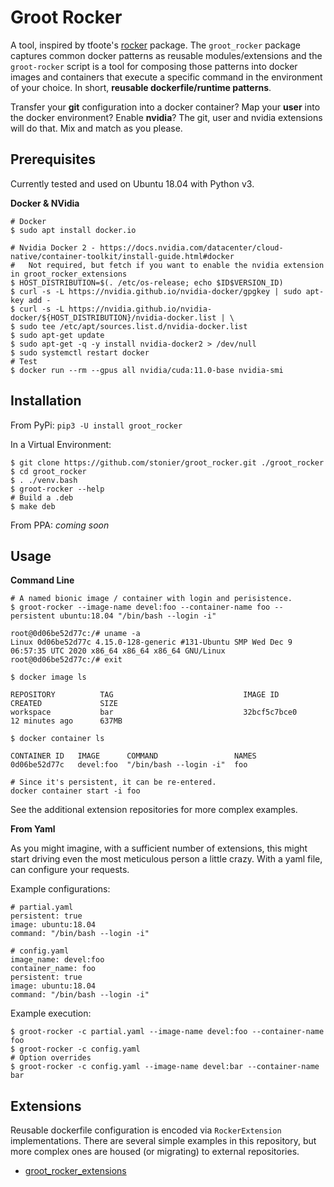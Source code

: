 # Groot Rocker

A tool, inspired by tfoote's [rocker](https://github.com/osrf/rocker) package. The `groot_rocker` package captures common docker patterns as reusable modules/extensions and the `groot-rocker` script is a tool for composing those patterns into docker images and containers that execute a specific command in the environment of your choice. In short, **reusable dockerfile/runtime patterns**.

Transfer your **git** configuration into a docker container? Map your **user** into the docker environment? Enable **nvidia**? The git, user and nvidia extensions will do that. Mix and match as you please.

## Prerequisites

Currently tested and used on Ubuntu 18.04 with Python v3.

**Docker & NVidia**

```
# Docker
$ sudo apt install docker.io

# Nvidia Docker 2 - https://docs.nvidia.com/datacenter/cloud-native/container-toolkit/install-guide.html#docker
#   Not required, but fetch if you want to enable the nvidia extension in groot_rocker_extensions
$ HOST_DISTRIBUTION=$(. /etc/os-release; echo $ID$VERSION_ID)
$ curl -s -L https://nvidia.github.io/nvidia-docker/gpgkey | sudo apt-key add -
$ curl -s -L https://nvidia.github.io/nvidia-docker/${HOST_DISTRIBUTION}/nvidia-docker.list | \
$ sudo tee /etc/apt/sources.list.d/nvidia-docker.list
$ sudo apt-get update
$ sudo apt-get -q -y install nvidia-docker2 > /dev/null
$ sudo systemctl restart docker
# Test
$ docker run --rm --gpus all nvidia/cuda:11.0-base nvidia-smi
```
## Installation

From PyPi: `pip3 -U install groot_rocker`

In a Virtual Environment:

```
$ git clone https://github.com/stonier/groot_rocker.git ./groot_rocker
$ cd groot_rocker
$ . ./venv.bash
$ groot-rocker --help
# Build a .deb
$ make deb
```

From PPA: *coming soon*

## Usage

**Command Line**

```
# A named bionic image / container with login and perisistence.
$ groot-rocker --image-name devel:foo --container-name foo --persistent ubuntu:18.04 "/bin/bash --login -i"

root@0d06be52d77c:/# uname -a
Linux 0d06be52d77c 4.15.0-128-generic #131-Ubuntu SMP Wed Dec 9 06:57:35 UTC 2020 x86_64 x86_64 x86_64 GNU/Linux
root@0d06be52d77c:/# exit

$ docker image ls

REPOSITORY          TAG                             IMAGE ID            CREATED             SIZE
workspace           bar                             32bcf5c7bce0        12 minutes ago      637MB

$ docker container ls

CONTAINER ID   IMAGE      COMMAND                 NAMES
0d06be52d77c   devel:foo  "/bin/bash --login -i"  foo

# Since it's persistent, it can be re-entered.
docker container start -i foo
```

See the additional extension repositories for more complex examples.

**From Yaml**

As you might imagine, with a sufficient number of extensions, this might start driving even the most
meticulous person a little crazy. With a yaml file, can configure your requests.

Example configurations:

```
# partial.yaml
persistent: true
image: ubuntu:18.04
command: "/bin/bash --login -i"

# config.yaml
image_name: devel:foo
container_name: foo
persistent: true
image: ubuntu:18.04
command: "/bin/bash --login -i"
```
Example execution:

```
$ groot-rocker -c partial.yaml --image-name devel:foo --container-name foo
$ groot-rocker -c config.yaml
# Option overrides
$ groot-rocker -c config.yaml --image-name devel:bar --container-name bar
```

## Extensions

Reusable dockerfile configuration is encoded via `RockerExtension` implementations. There are several simple examples in this repository, but more complex ones are housed (or migrating) to external repositories.

* [groot_rocker_extensions](https://github.com/stonier/groot_rocker_extensions/blob/devel/README.md)

